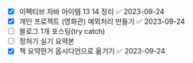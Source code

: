 - [x] 이펙티브 자바 아이템 13 14 정리 ✅ 2023-09-24
- [x] 개인 프로젝트 (영화관) 예외처리 만들기 ✅ 2023-09-24
- [ ] 블로그 1개 포스팅(try catch)
- [ ] 정처기 실기 요약본
- [x] 책 요약한거 옵시디언으로 옮기기 ✅ 2023-09-24
